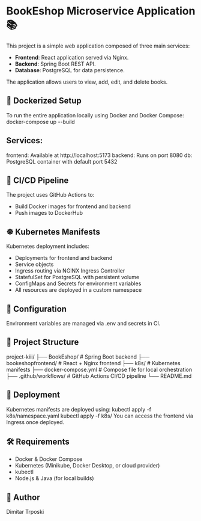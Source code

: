 # BookEshop Microservice Application 📚

This project is a simple web application composed of three main services:

- **Frontend**: React application served via Nginx.
- **Backend**: Spring Boot REST API.
- **Database**: PostgreSQL for data persistence.

The application allows users to view, add, edit, and delete books.

## 🐳 Dockerized Setup

To run the entire application locally using Docker and Docker Compose:
docker-compose up --build

## Services:

frontend: Available at http://localhost:5173 
backend: Runs on port 8080 
db: PostgreSQL container with default port 5432 

## 🔁 CI/CD Pipeline

The project uses GitHub Actions to:
 - Build Docker images for frontend and backend
 - Push images to DockerHub

## ☸️ Kubernetes Manifests

Kubernetes deployment includes:
 - Deployments for frontend and backend
 - Service objects
 - Ingress routing via NGINX Ingress Controller
 - StatefulSet for PostgreSQL with persistent volume
 - ConfigMaps and Secrets for environment variables
 - All resources are deployed in a custom namespace

## 🔧 Configuration

Environment variables are managed via .env and secrets in CI.

## 📁 Project Structure

project-kiii/
├── BookEshop/             # Spring Boot backend 
├── bookeshopfrontend/     # React + Nginx frontend 
├── k8s/                   # Kubernetes manifests 
├── docker-compose.yml     # Compose file for local orchestration 
├── .github/workflows/     # GitHub Actions CI/CD pipeline 
└── README.md 

## 🚀 Deployment

Kubernetes manifests are deployed using: 
kubectl apply -f k8s/namespace.yaml 
kubectl apply -f k8s/ 
You can access the frontend via Ingress once deployed. 

## 🛠 Requirements

 - Docker & Docker Compose
 - Kubernetes (Minikube, Docker Desktop, or cloud provider)
 - kubectl
 - Node.js & Java (for local builds)

## 👤 Author

Dimitar Trposki
